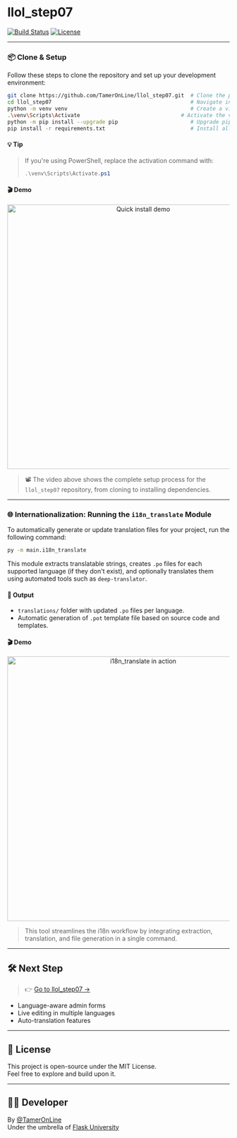 # llol_step07


[![Build Status](...)](link) [![License](...)](link)

---


### 📦 Clone & Setup

Follow these steps to clone the repository and set up your development environment:

```bash
git clone https://github.com/TamerOnLine/llol_step07.git  # Clone the project repository from GitHub
cd llol_step07                                            # Navigate into the project directory
python -m venv venv                                       # Create a virtual environment named 'venv'
.\venv\Scripts\Activate                                # Activate the virtual environment (Windows CMD)
python -m pip install --upgrade pip                       # Upgrade pip to the latest version
pip install -r requirements.txt                           # Install all required dependencies
```

#### 💡 Tip
> If you're using PowerShell, replace the activation command with:
> ```powershell
> .\venv\Scripts\Activate.ps1
> ```

#### 🎬 Demo

<p align="center">
  <a href="screenshots/install.gif">
    <img src="screenshots/install.gif" alt="Quick install demo" width="600"/>
  </a>
</p>

> 📽️ The video above shows the complete setup process for the `llol_step07` repository, from cloning to installing dependencies.


---

### 🌐 Internationalization: Running the `i18n_translate` Module

To automatically generate or update translation files for your project, run the following command:

```bash
py -m main.i18n_translate
```

This module extracts translatable strings, creates `.po` files for each supported language (if they don't exist), and optionally translates them using automated tools such as `deep-translator`.

#### 📁 Output

- `translations/` folder with updated `.po` files per language.
- Automatic generation of `.pot` template file based on source code and templates.

#### 🎬 Demo

<p align="center">
  <a href="screenshots/i18n_translate.gif">
    <img src="screenshots/i18n_translate.gif" alt="i18n_translate in action" width="600"/>
  </a>
</p>

> This tool streamlines the i18n workflow by integrating extraction, translation, and file generation in a single command.
---






## 🛠️ Next Step

> 👉 [Go to llol_step07 →](https://github.com/TamerOnLine/llol_step07)

- Language-aware admin forms
- Live editing in multiple languages
- Auto-translation features

---

## 📜 License

This project is open-source under the MIT License.  
Feel free to explore and build upon it.

---

## 👨‍💻 Developer

By [@TamerOnLine](https://github.com/TamerOnLine)  
Under the umbrella of [Flask University](https://github.com/Flask-University)

